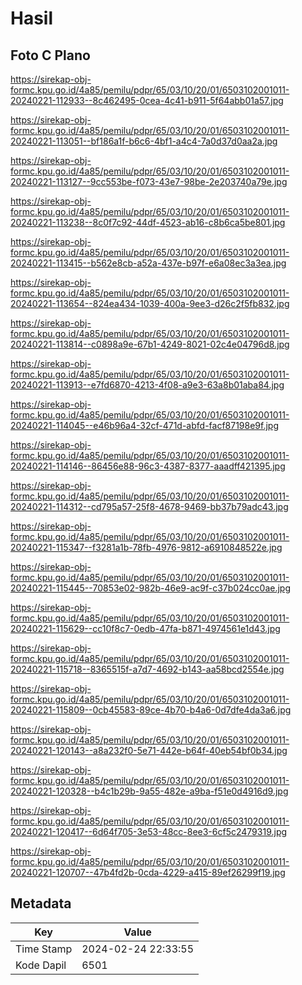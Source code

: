 # Hasil

## Foto C Plano

https://sirekap-obj-formc.kpu.go.id/4a85/pemilu/pdpr/65/03/10/20/01/6503102001011-20240221-112933--8c462495-0cea-4c41-b911-5f64abb01a57.jpg

https://sirekap-obj-formc.kpu.go.id/4a85/pemilu/pdpr/65/03/10/20/01/6503102001011-20240221-113051--bf186a1f-b6c6-4bf1-a4c4-7a0d37d0aa2a.jpg

https://sirekap-obj-formc.kpu.go.id/4a85/pemilu/pdpr/65/03/10/20/01/6503102001011-20240221-113127--9cc553be-f073-43e7-98be-2e203740a79e.jpg

https://sirekap-obj-formc.kpu.go.id/4a85/pemilu/pdpr/65/03/10/20/01/6503102001011-20240221-113238--8c0f7c92-44df-4523-ab16-c8b6ca5be801.jpg

https://sirekap-obj-formc.kpu.go.id/4a85/pemilu/pdpr/65/03/10/20/01/6503102001011-20240221-113415--b562e8cb-a52a-437e-b97f-e6a08ec3a3ea.jpg

https://sirekap-obj-formc.kpu.go.id/4a85/pemilu/pdpr/65/03/10/20/01/6503102001011-20240221-113654--824ea434-1039-400a-9ee3-d26c2f5fb832.jpg

https://sirekap-obj-formc.kpu.go.id/4a85/pemilu/pdpr/65/03/10/20/01/6503102001011-20240221-113814--c0898a9e-67b1-4249-8021-02c4e04796d8.jpg

https://sirekap-obj-formc.kpu.go.id/4a85/pemilu/pdpr/65/03/10/20/01/6503102001011-20240221-113913--e7fd6870-4213-4f08-a9e3-63a8b01aba84.jpg

https://sirekap-obj-formc.kpu.go.id/4a85/pemilu/pdpr/65/03/10/20/01/6503102001011-20240221-114045--e46b96a4-32cf-471d-abfd-facf87198e9f.jpg

https://sirekap-obj-formc.kpu.go.id/4a85/pemilu/pdpr/65/03/10/20/01/6503102001011-20240221-114146--86456e88-96c3-4387-8377-aaadff421395.jpg

https://sirekap-obj-formc.kpu.go.id/4a85/pemilu/pdpr/65/03/10/20/01/6503102001011-20240221-114312--cd795a57-25f8-4678-9469-bb37b79adc43.jpg

https://sirekap-obj-formc.kpu.go.id/4a85/pemilu/pdpr/65/03/10/20/01/6503102001011-20240221-115347--f3281a1b-78fb-4976-9812-a6910848522e.jpg

https://sirekap-obj-formc.kpu.go.id/4a85/pemilu/pdpr/65/03/10/20/01/6503102001011-20240221-115445--70853e02-982b-46e9-ac9f-c37b024cc0ae.jpg

https://sirekap-obj-formc.kpu.go.id/4a85/pemilu/pdpr/65/03/10/20/01/6503102001011-20240221-115629--cc10f8c7-0edb-47fa-b871-4974561e1d43.jpg

https://sirekap-obj-formc.kpu.go.id/4a85/pemilu/pdpr/65/03/10/20/01/6503102001011-20240221-115718--8365515f-a7d7-4692-b143-aa58bcd2554e.jpg

https://sirekap-obj-formc.kpu.go.id/4a85/pemilu/pdpr/65/03/10/20/01/6503102001011-20240221-115809--0cb45583-89ce-4b70-b4a6-0d7dfe4da3a6.jpg

https://sirekap-obj-formc.kpu.go.id/4a85/pemilu/pdpr/65/03/10/20/01/6503102001011-20240221-120143--a8a232f0-5e71-442e-b64f-40eb54bf0b34.jpg

https://sirekap-obj-formc.kpu.go.id/4a85/pemilu/pdpr/65/03/10/20/01/6503102001011-20240221-120328--b4c1b29b-9a55-482e-a9ba-f51e0d4916d9.jpg

https://sirekap-obj-formc.kpu.go.id/4a85/pemilu/pdpr/65/03/10/20/01/6503102001011-20240221-120417--6d64f705-3e53-48cc-8ee3-6cf5c2479319.jpg

https://sirekap-obj-formc.kpu.go.id/4a85/pemilu/pdpr/65/03/10/20/01/6503102001011-20240221-120707--47b4fd2b-0cda-4229-a415-89ef26299f19.jpg


## Metadata

| Key        | Value               |
| ---------- | ------------------- |
| Time Stamp | 2024-02-24 22:33:55 |
| Kode Dapil | 6501                |




